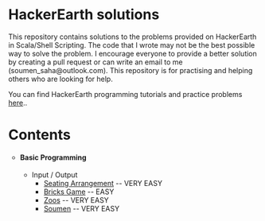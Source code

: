 <!DOCTYPE html>
<html>
<body>

<h1>HackerEarth solutions</h1>

<p>
This repository contains solutions to the problems provided on HackerEarth in Scala/Shell Scripting. The code that I wrote may not be the best possible way to solve the problem. I encourage everyone to provide a better solution by creating a pull request or can write an email to me (soumen_saha@outlook.com). This repository is for practising and helping others who are looking for help.

You can find HackerEarth programming tutorials and practice problems <a href="https://www.hackerearth.com/practice/">here</a>..
</p>

<h1>Contents</h1>
<ul style="list-style-type: circle;">
<li>
<h4>Basic Programming</h4>
<ul>
<li>Input / Output
<ul>
<li><a href="https://www.hackerearth.com/practice/basic-programming/input-output/basics-of-input-output/practice-problems/algorithm/seating-arrangement-1/">Seating Arrangement</a>&nbsp;-- VERY EASY</li>
<li><a href="https://www.hackerearth.com/practice/basic-programming/input-output/basics-of-input-output/practice-problems/algorithm/bricks-game-5140869d/">Bricks Game</a> -- EASY</li>
<li><a href="https://www.hackerearth.com/practice/basic-programming/input-output/basics-of-input-output/practice-problems/algorithm/is-zoo-f6f309e7/">Zoos</a> -- VERY EASY</li>
<li><a href="https://www.hackerearth.com/practice/basic-programming/input-output/basics-of-input-output/practice-problems/algorithm/is-zoo-f6f309e7/">Soumen</a> -- VERY EASY</li>
</ul>
</li>
</ul>
</li>
</ul>





</body>
</html>



